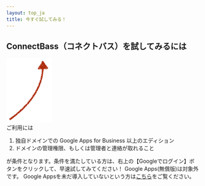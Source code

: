 ```yaml
---
layout: top_ja
title: 今すぐ試してみる！
---
```


<div class="row">
  <div class="col-md-9">
	<h2><span class="logoTypoPrefix">Connect</span><span class="logoTypoSuffix">Bass</span>（コネクトバス）を試してみるには</h2>
  </div>
  <div class="col-md-3">
	<img src="/assets/img/redarrow.png">
  </div>
</div>
ご利用には

1. 独自ドメインでの Google Apps for Business 以上のエディション
1. ドメインの管理権限、もしくは管理者と連絡が取れること

が条件となります。条件を満たしている方は、右上の【Googleでログイン】ボタンをクリックして、早速試してみてください！
Google Apps(無償版)は対象外です。
Google Appsを未だ導入していないという方は[こちら](apps.html)をご覧ください。
